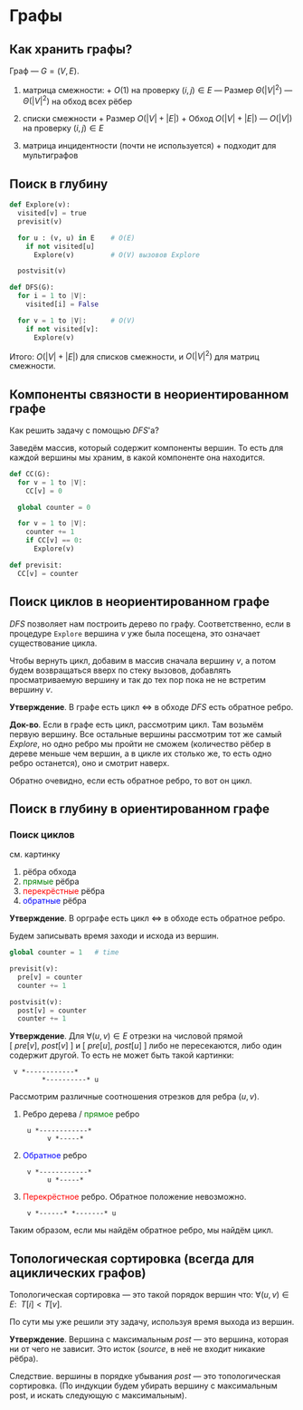 # Графы

## Как хранить графы?

Граф — $G=(V, E)$.

1. матрица смежности:
    \+ $O(1)$ на проверку $(i, j) \in E$
    — Размер $\Theta(|V|^2)$
    — $\Theta(|V|^2)$ на обход всех рёбер

2. списки смежности
   \+ Размер $O(|V| + |E|)$
   \+ Обход  $O(|V| + |E|)$
   — $O(|V|)$ на проверку $(i, j) \in E$

3. матрица инцидентности (почти не используется)
   \+ подходит для мультиграфов


## Поиск в глубину

```python
def Explore(v):
  visited[v] = true
  previsit(v)

  for u : (v, u) in E    # O(E)
    if not visited[u]
      Explore(v)         # O(V) вызовов Explore

  postvisit(v)
```


```python
def DFS(G):
  for i = 1 to |V|:
    visited[i] = False

  for v = 1 to |V|:      # O(V)
    if not visited[v]:
      Explore(v)
```

Итого: $O(|V| + |E|)$ для списков смежности, и $O(|V|^2)$ для матриц смежности.


## Компоненты связности в неориентированном графе

Как решить задачу с помощью $DFS$'a?

Заведём массив, который содержит компоненты вершин. То есть для каждой вершины мы храним, в какой компоненте она находится.

```python
def CC(G):
  for v = 1 to |V|:
    CC[v] = 0

  global counter = 0

  for v = 1 to |V|:
    counter += 1
    if CC[v] == 0:
      Explore(v)
```

```python
def previsit:
  CC[v] = counter
```

## Поиск циклов в неориентированном графе

$DFS$ позволяет нам построить дерево по графу. Соответственно, если в процедуре `Explore` вершина $v$ уже была посещена, это означает существование цикла.

Чтобы вернуть цикл, добавим в массив сначала вершину $v$, а потом будем возвращаться вверх по стеку вызовов, добавлять просматриваемую вершину и так до тех пор пока не не встретим вершину $v$.

**Утверждение**. В графе есть цикл $\Leftrightarrow$ в обходе $DFS$ есть обратное ребро.

**Док-во**. Если в графе есть цикл, рассмотрим цикл. Там возьмём первую вершину. Все остальные вершины рассмотрим тот же самый $Explore$, но одно ребро мы пройти не сможем (количество рёбер в дереве меньше чем вершин, а в цикле их столько же, то есть одно ребро останется), оно и смотрит наверх.

Обратно очевидно, если есть обратное ребро, то вот он цикл.


## Поиск в глубину в ориентированном графе

### Поиск циклов

см. картинку

1. рёбра обхода
2. <span style="color:green">прямые</span> рёбра
3. <span style="color:red">перекрёстные</span> рёбра
4. <span style="color:blue">обратные</span> рёбра

**Утверждение**. В орграфе есть цикл $\Leftrightarrow$ в обходе есть обратное ребро.

Будем записывать время заходи и исхода из вершин.

```python
global counter = 1   # time

previsit(v):
  pre[v] = counter
  counter += 1

postvisit(v):
  post[v] = counter
  counter += 1
```

**Утверждение**. Для $\forall  (u, v) \in E$ отрезки на числовой прямой $[\ pre[v],\ post[v]\ ]$ и $[\ pre[u],\ post[u]\ ]$ либо не пересекаются, либо один содержит другой. То есть не может быть такой картинки:

```
 v *------------*
        *----------* u
```

Рассмотрим различные соотношения отрезков для ребра $(u, v)$.

1. Ребро дерева / <span style="color:green">прямое</span> ребро
    ```
     u *------------*
          v *-----*
    ```

2. <span style="color:blue">Обратное</span> ребро
    ```
     v *------------*
          u *-----*
    ```

3. <span style="color:red">Перекрёстное</span> ребро. Обратное положение невозможно.
    ```
     v *------* *-------* u
    ```

Таким образом, если мы найдём обратное ребро, мы найдём цикл.


## Топологическая сортировка (всегда для ациклических графов)

Топологическая сортировка — это такой порядок вершин что: $\forall (u,v) \in E:\ \ T[i] < T[v]$.

По сути мы уже решили эту задачу, используя время выхода из вершин.

**Утверждение**. Вершина с максимальным $post$ — это вершина, которая ни от чего не зависит. Это исток (_source_, в неё не входит никакие рёбра).

Следствие. вершины в порядке убывания $post$ — это топологическая сортировка. (По индукции будем убирать вершину с максимальным post, и искать следующую с максимальным).
